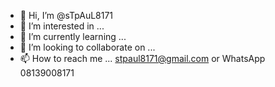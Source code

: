 - 👋 Hi, I’m @sTpAuL8171
- 👀 I’m interested in ... 
- 🌱 I’m currently learning ... 
- 💞️ I’m looking to collaborate on ...
- 📫 How to reach me ... stpaul8171@gmail.com or WhatsApp 08139008171
  

<!---
sTpAuL8171/sTpAuL8171 is a ✨ special ✨ repository because its `README.md` (this file) appears on your GitHub profile.
You can click the Preview link to take a look at your changes.
--->
